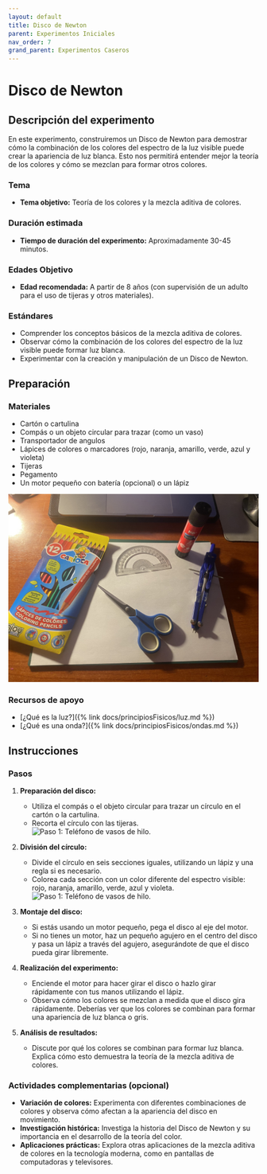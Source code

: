 ```yaml
---
layout: default
title: Disco de Newton
parent: Experimentos Iniciales
nav_order: 7
grand_parent: Experimentos Caseros
---
```


# Disco de Newton

## Descripción del experimento

En este experimento, construiremos un Disco de Newton para demostrar cómo la combinación de los colores del espectro de la luz visible puede crear la apariencia de luz blanca. Esto nos permitirá entender mejor la teoría de los colores y cómo se mezclan para formar otros colores.

### Tema

- **Tema objetivo:** Teoría de los colores y la mezcla aditiva de colores.

### Duración estimada

- **Tiempo de duración del experimento:** Aproximadamente 30-45 minutos.

### Edades Objetivo

- **Edad recomendada:** A partir de 8 años (con supervisión de un adulto para el uso de tijeras y otros materiales).

### Estándares

- Comprender los conceptos básicos de la mezcla aditiva de colores.
- Observar cómo la combinación de los colores del espectro de la luz visible puede formar luz blanca.
- Experimentar con la creación y manipulación de un Disco de Newton.

## Preparación

### Materiales

- Cartón o cartulina
- Compás o un objeto circular para trazar (como un vaso)
- Transportador de angulos
- Lápices de colores o marcadores (rojo, naranja, amarillo, verde, azul y violeta)
- Tijeras
- Pegamento
- Un motor pequeño con batería (opcional) o un lápiz

![Paso 1: Teléfono de vasos de hilo.](/assets/images/experimentosIniciales/discoNewton1.jpeg)

### Recursos de apoyo

- [¿Qué es la luz?]({% link docs/principiosFisicos/luz.md %})
- [¿Qué es una onda?]({% link docs/principiosFisicos/ondas.md %})

## Instrucciones

### Pasos

1. **Preparación del disco:**
   - Utiliza el compás o el objeto circular para trazar un círculo en el cartón o la cartulina.
   - Recorta el círculo con las tijeras.
   ![Paso 1: Teléfono de vasos de hilo.](/assets/images/experimentosIniciales/discoNewton2.jpg)

2. **División del círculo:**
   - Divide el círculo en seis secciones iguales, utilizando un lápiz y una regla si es necesario.
   - Colorea cada sección con un color diferente del espectro visible: rojo, naranja, amarillo, verde, azul y violeta.
   ![Paso 1: Teléfono de vasos de hilo.](/assets/images/experimentosIniciales/discoNewton2.jpg)
3. **Montaje del disco:**
   - Si estás usando un motor pequeño, pega el disco al eje del motor.
   - Si no tienes un motor, haz un pequeño agujero en el centro del disco y pasa un lápiz a través del agujero, asegurándote de que el disco pueda girar libremente.

4. **Realización del experimento:**
   - Enciende el motor para hacer girar el disco o hazlo girar rápidamente con tus manos utilizando el lápiz.
   - Observa cómo los colores se mezclan a medida que el disco gira rápidamente. Deberías ver que los colores se combinan para formar una apariencia de luz blanca o gris.

5. **Análisis de resultados:**
   - Discute por qué los colores se combinan para formar luz blanca. Explica cómo esto demuestra la teoría de la mezcla aditiva de colores.

### Actividades complementarias (opcional)

- **Variación de colores:** Experimenta con diferentes combinaciones de colores y observa cómo afectan a la apariencia del disco en movimiento.
- **Investigación histórica:** Investiga la historia del Disco de Newton y su importancia en el desarrollo de la teoría del color.
- **Aplicaciones prácticas:** Explora otras aplicaciones de la mezcla aditiva de colores en la tecnología moderna, como en pantallas de computadoras y televisores.